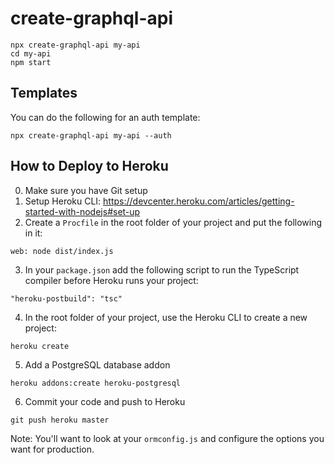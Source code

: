 # create-graphql-api

```
npx create-graphql-api my-api
cd my-api
npm start
```


## Templates

You can do the following for an auth template:

```
npx create-graphql-api my-api --auth
```

## How to Deploy to Heroku

0. Make sure you have Git setup
1. Setup Heroku CLI: https://devcenter.heroku.com/articles/getting-started-with-nodejs#set-up
2. Create a `Procfile` in the root folder of your project and put the following in it:
```
web: node dist/index.js
```
3. In your `package.json` add the following script to run the TypeScript compiler before Heroku runs your project:
```
"heroku-postbuild": "tsc"
```
4. In the root folder of your project, use the Heroku CLI to create a new project:
```
heroku create
```
5. Add a PostgreSQL database addon
```
heroku addons:create heroku-postgresql
```
6. Commit your code and push to Heroku
```
git push heroku master
```

Note: You'll want to look at your `ormconfig.js` and configure the options you want for production.
